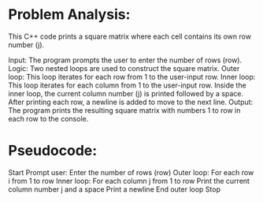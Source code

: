 

  # Problem Analysis:

This C++ code prints a square matrix where each cell contains its own row number (j).

Input: The program prompts the user to enter the number of rows (row).
Logic:
Two nested loops are used to construct the square matrix.
Outer loop: This loop iterates for each row from 1 to the user-input row.
Inner loop: This loop iterates for each column from 1 to the user-input row.
Inside the inner loop, the current column number (j) is printed followed by a space.
After printing each row, a newline is added to move to the next line.
Output: The program prints the resulting square matrix with numbers 1 to row in each row to the console.
  # Pseudocode:

Start
Prompt user: Enter the number of rows (row)
Outer loop: For each row i from 1 to row
Inner loop: For each column j from 1 to row
Print the current column number j and a space
Print a newline
End outer loop
Stop



